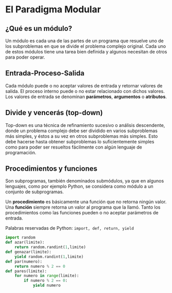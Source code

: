 # El Paradigma Modular

## ¿Qué es un módulo?

Un módulo es cada una de las partes de un programa que resuelve uno de los subproblemas en que se divide el problema complejo original. Cada uno de estos módulos tiene una tarea bien definida y algunos necesitan de otros para poder operar.

## Entrada-Proceso-Salida

Cada módulo puede o no aceptar valores de entrada y retornar valores de salida. El proceso interno puede o no estar relacionado con dichos valores. Los valores de entrada se denominan **parámetros**, **argumentos** o **atributos**.

## Divide y vencerás \(top-down\)

Top-down es una técnica de refinamiento sucesivo o análisis descendente, donde un problema complejo debe ser dividido en varios subproblemas más simples, y éstos a su vez en otros subproblemas más simples. Esto debe hacerse hasta obtener subproblemas lo suficientemente simples como para poder ser resueltos fácilmente con algún lenguaje de programación.

## Procedimientos y funciones

Son subprogramas, también denominados submódulos, ya que en algunos lenguajes, como por ejemplo Python, se considera como módulo a un conjunto de subprogramas.

Un **procedimiento** es básicamente una función que no retorna ningún valor. Una **función** siempre retorna un valor al programa que la llamó. Tanto los procedimientos como las funciones pueden o no aceptar parámetros de entrada.

Palabras reservadas de Python: `import, def, return, yield`

```py
import random
def azar(limite):
    return random.randint(1,limite)
def genazar(limite):
    yield random.randint(1,limite)
def par(numero):
    return numero % 2 == 0
def pares(limite):
    for numero in range(limite):
        if numero % 2 == 0:
            yield numero
```



